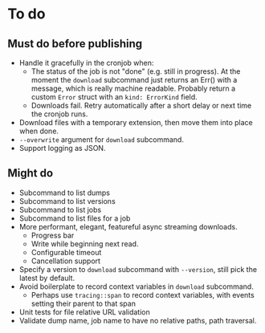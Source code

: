 # To do

## Must do before publishing

* Handle it gracefully in the cronjob when:
    *  The status of the job is not "done" (e.g. still in
       progress). At the moment the `download` subcommand just returns
       an Err() with a message, which is really machine readable. Probably
       return a custom `Error` struct with an `kind: ErrorKind` field.
    *  Downloads fail. Retry automatically after a short delay or next
       time the cronjob runs.
* Download files with a temporary extension, then move them into place when done.
* `--overwrite` argument for `download` subcommand.
* Support logging as JSON.

## Might do

* Subcommand to list dumps
* Subcommand to list versions
* Subcommand to list jobs
* Subcommand to list files for a job
* More performant, elegant, featureful async streaming downloads.
    * Progress bar
    * Write while beginning next read.
    * Configurable timeout
    * Cancellation support
* Specify a version to `download` subcommand with `--version`, still pick the latest by default.
* Avoid boilerplate to record context variables in `download` subcommand.
    * Perhaps use `tracing::span` to record context variables, with
      events setting their parent to that span
* Unit tests for file relative URL validation
* Validate dump name, job name to have no relative paths, path traversal.

